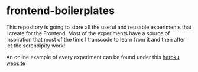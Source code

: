 frontend-boilerplates
=====================

This repository is going to store all the useful and reusable experiments that I create for the Frontend. Most of the experiments have a source of inspiration that most of the time I transcode to learn from it and then after let the serendipity work!

An online example of every experiment can be found under this [heroku website][url-heroku-online-examples]


[url-heroku-online-examples]: https://young-sands-8499.herokuapp.com/
